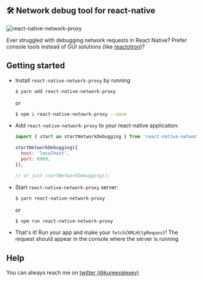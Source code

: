 ## 🛠 Network debug tool for react-native

![react-native-network-proxy](http://i.imgur.com/kNtLzUr.jpg)

Ever struggled with debugging network requests in React Native? Prefer console tools instead of GUI solutions (like [reactotron](https://github.com/infinitered/reactotron))?

## Getting started

- Install `react-native-network-proxy` by running

  ```bash
  $ yarn add react-native-network-proxy
  ```
  or 
  ```bash
  $ npm i react-native-netowrk-proxy --save
  ```
  
- Add `react-native-network-proxy` to your react-native application:

  ```js
  import { start as startNetworkDebugging } from 'react-native-network-proxy';

  startNetworkDebugging({
    host: 'localhost',
    port: 6969,
  });

  // or just startNetworkDebugging();
  ```
  
- Start `react-native-network-proxy` server:

  ```bash
  $ yarn react-native-network-proxy
  ```
  or
  ```bash
  $ npm run react-native-network-proxy
  ```
  
- That's it! Run your app and make your `fetch`/`XMLHttpRequest`! The request should appear in the console where the server is running

## Help

You can always reach me on [twitter (@kureevalexey)](https://twitter.com/@kureevalexey)
